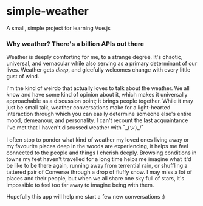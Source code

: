 # simple-weather

A small, simple project for learning Vue.js

### Why weather? There's a billion APIs out there

Weather is deeply comforting for me, to a strange degree. It's chaotic, universal, and vernacular while also serving as a primary determinant of our lives. Weather gets _deep_, and gleefully welcomes change with every little gust of wind.

I'm the kind of weirdo that actually loves to talk about the weather. We all know and have some kind of opinion about it, which makes it universally approachable as a discussion point; it brings people together. While it may just be small talk, weather conversations make for a light-hearted interaction through which you can easily determine someone else's entire mood, demeanour, and personality. I can't recount the last acquaintance I've met that I haven't discussed weather with ¯\_(ツ)\_/¯

I often stop to ponder what kind of weather my loved ones living away or my favourite places deep in the woods are experiencing, it helps me feel connected to the people and things I cherish deeply. Browsing conditions in towns my feet haven't travelled for a long time helps me imagine what it'd be like to be there again, running away from terrential rain, or shuffling a tattered pair of Converse through a drop of fluffy snow. I may miss a lot of places and their people, but when we all share one sky full of stars, it's impossible to feel too far away to imagine being with them.

Hopefully this app will help me start a few new conversations :)
